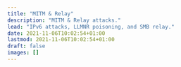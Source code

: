 ```yaml
---
title: "MITM & Relay"
description: "MITM & Relay attacks."
lead: "IPv6 attacks, LLMNR poisoning, and SMB relay."
date: 2021-11-06T10:02:54+01:00
lastmod: 2021-11-06T10:02:54+01:00
draft: false
images: []
---
```

